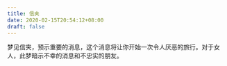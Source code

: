 ```yaml
---
title: 信夹
date: 2020-02-15T20:54:12+08:00
draft: false
---
```


梦见信夹，预示重要的消息，这个消息将让你开始一次令人厌恶的旅行。对于女人，此梦暗示不幸的消息和不忠实的朋友。